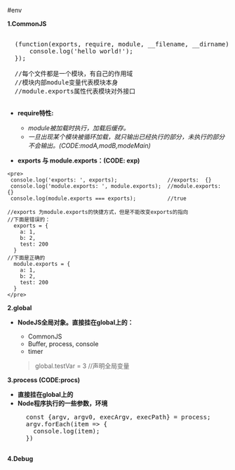 #env

__1.CommonJS__
  
  <pre>
  
  (function(exports, require, module, __filename, __dirname){  
      console.log('hello world!');
  });
  
  //每个文件都是一个模块，有自己的作用域
  //模块内部module变量代表模块本身
  //module.exports属性代表模块对外接口
  </pre>

   - __require特性:__
   
     - _module被加载时执行，加载后缓存。_
     - _一旦出现某个模块被循环加载，就只输出已经执行的部分，未执行的部分不会输出。(CODE:modA,modB,modeMain)_

   - __exports 与 module.exports：(CODE: exp)__
     
    <pre>
     console.log('exports: ', exports);                //exports:  {}
	 console.log('module.exports: ', module.exports);  //module.exports:  {}
	 console.log(module.exports === exports);          //true    
	
    //exports 为module.exports的快捷方式，但是不能改变exports的指向
    //下面是错误的：
      exports = {
        a: 1,
        b: 2,
        test: 200 
      }
    //下面是正确的
      module.exports = {
        a: 1,
        b: 2,
        test: 200 
      }
    </pre>
     

__2.global__
  
  - __NodeJS全局对象。直接挂在global上的：__
    - CommonJS
    - Buffer, process, console
    - timer

    >  global.testVar = 3      //声明全局变量 

__3.process   (CODE:procs)__

   - __直接挂在global上的__
   - __Node程序执行的一些参数，环境__
   <pre>
     const {argv, argv0, execArgv, execPath} = process;
     argv.forEach(item => {
       console.log(item);
     })
   </pre>

__4.Debug__

   <pre></pre>
  